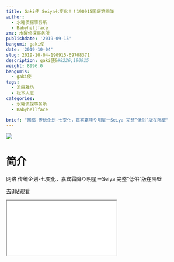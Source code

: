 ```yaml
---
title: Gaki使 Seiya七变化！！190915国庆第四弹
author:
  - 水曜侦探事务所
  - Babyhellface
zmz: 水曜侦探事务所
publishdate: '2019-09-15'
bangumi: gaki使
date: '2019-10-04'
slug: 2019-10-04-190915-69708371
description: gaki使&#8226;190915
weight: 8996.0
bangumis:
  - gaki使
tags:
  - 浜田雅功
  - 松本人志
categories:
  - 水曜侦探事务所
  - Babyhellface

brief: "网络 传统企划-七变化，嘉宾霜降り明星ーSeiya 完整“低俗”版在隔壁"
---
```

![](https://raw.githubusercontent.com/tcgriffith/owaraisite/master/static/tmpimg/304a6d1d58eba5371f3b1e8c5278a4c249b7c179.jpg.480.jpg)
# 简介  
网络
传统企划-七变化，嘉宾霜降り明星ーSeiya
完整“低俗”版在隔壁  

[去B站观看](https://www.bilibili.com/video/av69708371/)
<div class ="resp-container"><iframe class="testiframe" src="//player.bilibili.com/player.html?aid=69708371"", scrolling="no", allowfullscreen="true" > </iframe></div> 
